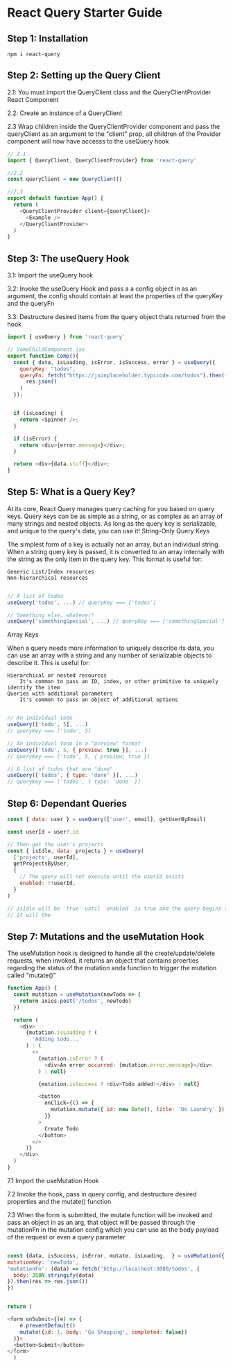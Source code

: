 # React Query Starter Guide

## Step 1: Installation

```
npm i react-query

```

## Step 2: Setting up the Query Client

2.1: You must import the QueryClient class and the QueryClientProvider React Component

2.2: Create an instance of a QueryClient

2.3 Wrap children inside the QueryClientProvider component and pass the queryClient as an argument to the "client" prop, all children of the Provider component will now have accesss to the useQuery hook

```js
// 2.1
import { QueryClient, QueryClientProvider} from 'react-query'

//2.2
const queryClient = new QueryClient()

//2.3
export default function App() {
  return (
    <QueryClientProvider client={queryClient}>
      <Example />
    </QueryClientProvider>
  )
}

```



## Step 3: The useQuery Hook

3.1: Import the useQuery hook
            
3.2: Invoke the useQuery Hook and pass a a config object in as an argument, the config should contain at least the properties of the queryKey and the queryFn

3.3: Destructure desired items from the query object thats returned from the hook 
```js
import { useQuery } from 'react-query'

// SomeChildComponent.jsx
export function Comp(){
  const { data, isLoading, isError, isSuccess, error } = useQuery({
    queryKey: "todos",
    queryFn: fetch("https://jsonplaceholder.typicode.com/todos").then((res) =>
      res.json()
    )
  });


  if (isLoading) {
    return <Spinner />;
  }

  if (isError) {
    return <div>{error.message}</div>;
  }

  return <div>{data.stuff}</div>;
}
  ```

 ## Step 5: What is a Query Key?

  At its core, React Query manages query caching for you based on query keys. Query keys can be as simple as a string, or as complex as an array of many strings and nested objects. As long as the query key is serializable, and unique to the query's data, you can use it!
String-Only Query Keys

The simplest form of a key is actually not an array, but an individual string. When a string query key is passed, it is converted to an array internally with the string as the only item in the query key. This format is useful for:

    Generic List/Index resources
    Non-hierarchical resources

```js

// A list of todos
useQuery('todos', ...) // queryKey === ['todos']

// Something else, whatever!
useQuery('somethingSpecial', ...) // queryKey === ['somethingSpecial']
```
Array Keys

When a query needs more information to uniquely describe its data, you can use an array with a string and any number of serializable objects to describe it. This is useful for:

    Hierarchical or nested resources
        It's common to pass an ID, index, or other primitive to uniquely identify the item
    Queries with additional parameters
        It's common to pass an object of additional options

```js

// An individual todo
useQuery(['todo', 5], ...)
// queryKey === ['todo', 5]

// An individual todo in a "preview" format
useQuery(['todo', 5, { preview: true }], ...)
// queryKey === ['todo', 5, { preview: true }]

// A list of todos that are "done"
useQuery(['todos', { type: 'done' }], ...)
// queryKey === ['todos', { type: 'done' }]

```


## Step 6: Dependant Queries

```js
const { data: user } = useQuery(['user', email], getUserByEmail)

const userId = user?.id

// Then get the user's projects
const { isIdle, data: projects } = useQuery(
  ['projects', userId],
  getProjectsByUser,
  {
    // The query will not execute until the userId exists
    enabled: !!userId,
  }
)

// isIdle will be `true` until `enabled` is true and the query begins to fetch.
// It will the

```

## Step 7: Mutations and the useMutation Hook


The useMutation hook is designed to handle all the create/update/delete requests, when invoked, it returns an object that contains proerties regarding the status of the mutation anda function to trigger the mutation called "mutate()"

```js
function App() {
  const mutation = useMutation(newTodo => {
    return axios.post('/todos', newTodo)
  })

  return (
    <div>
      {mutation.isLoading ? (
        'Adding todo...'
      ) : (
        <>
          {mutation.isError ? (
            <div>An error occurred: {mutation.error.message}</div>
          ) : null}

          {mutation.isSuccess ? <div>Todo added!</div> : null}

          <button
            onClick={() => {
              mutation.mutate({ id: new Date(), title: 'Do Laundry' })
            }}
          >
            Create Todo
          </button>
        </>
      )}
    </div>
  )
}
```

7.1 Import the useMutation Hook

7.2 Invoke the hook, pass in query config, and destructure desired properties and the mutate() function

7.3 When the form is submitted, the mutate function will be invoked and pass an object in as an arg, that object will be passed through the mutationFn in the mutation config which you can use as the body payload of the request or even a query parameter


```js

const {data, isSuccess, isError, mutate, isLoading,  } = useMutation({
mutationKey: 'newTodo',
'mutationFn': (data) => fetch('http://localhost:3000/todos', {
  body: JSON.stringify(data)
}).then(res => res.json())
})


return (

<form onSubmit={(e) => {
    e.preventDefault()
    mutate({id: 1, body: 'Go Shopping', completed: false})
  }}>
  <button>Submit</button>
</form>
  )

```
